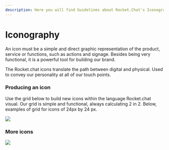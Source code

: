 ```yaml
---
description: Here you will find Guidelines about Rocket.Chat's Iconography
---
```


# Iconography

An icon must be a simple and direct graphic representation of the product, service or functions, such as actions and signage. Besides being very functional, it is a powerful tool for building our brand.

The Rocket.chat icons translate the path between digital and physical. Used to convey our personality at all of our touch points.

### Producing an icon

Use the grid below to build new icons within the language Rocket.chat visual. Our grid is simple and functional, always calculating 2 in 2. Below, examples of grid for icons of 24px by 24 px.

![](../../.gitbook/assets/01\_icones.jpg)

### More icons

![](../../.gitbook/assets/02\_icones.jpg)
